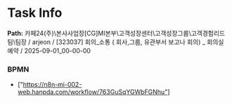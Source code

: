 # Task Info

**Path:** 카페24(주)\본사사업장\[CG]MI본부\고객성장센터\고객성장그룹\고객경험리드팀\팀장 / arjeon / [323037] 회의_소통 ( 회사,그룹, 유관부서 보고나 회의) _ 회의실예약 / 2025-09-01_00-00-00

### BPMN
- ["https://n8n-mi-002-web.hanpda.com/workflow/763GuSqYGWbFGNhu"]

